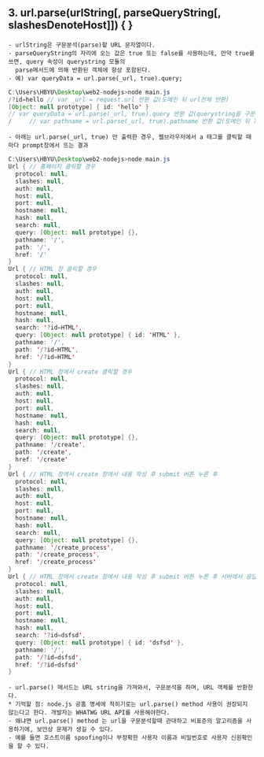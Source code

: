 ## 3. url.parse(urlString[, parseQueryString[, slashesDenoteHost]]) { }  
    - urlString은 구문분석(parse)할 URL 문자열이다.
    - parseQueryString의 자리에 오는 값은 true 또는 false를 사용하는데, 만약 true를 쓰면, query 속성이 querystring 모듈의 
      parse메서드에 의해 반환된 객체에 항상 포함된다. 
    - 예) var queryData = url.parse(_url, true).query;
~~~Java Script
C:\Users\HBYU\Desktop\web2-nodejs>node main.js
/?id=hello // var _url = request.url 반환 값(도메인 뒤 url전체 반환)
[Object: null prototype] { id: 'hello' } 
// var queryData = url.parse(_url, true).query 반환 값(querystring을 구문분석하여 객체로 반환)
/     // var pathname = url.parse(_url, true).pathname 반환 값(도메인 뒤 ? 이전  / 만 반환)
~~~
    - 아래는 url.parse(_url, true) 만 출력한 경우, 웹브라우저에서 a 태그를 클릭할 때마다 prompt창에서 뜨는 결과
~~~Java Script
C:\Users\HBYU\Desktop\web2-nodejs>node main.js
Url { // 홈페이지 클릭할 경우
  protocol: null,
  slashes: null,
  auth: null,
  host: null,
  port: null,
  hostname: null,
  hash: null,
  search: null,
  query: [Object: null prototype] {},
  pathname: '/',
  path: '/',
  href: '/'
}
Url { // HTML 창 클릭할 경우
  protocol: null,
  slashes: null,
  auth: null,
  host: null,
  port: null,
  hostname: null,
  hash: null,
  search: '?id=HTML',
  query: [Object: null prototype] { id: 'HTML' },
  pathname: '/',
  path: '/?id=HTML',
  href: '/?id=HTML'
}
Url { // HTML 창에서 create 클릭할 경우
  protocol: null,
  slashes: null,
  auth: null,
  host: null,
  port: null,
  hostname: null,
  hash: null,
  search: null,
  query: [Object: null prototype] {},
  pathname: '/create',
  path: '/create',
  href: '/create'
}
Url { // HTML 창에서 create 창에서 내용 작성 후 submit 버튼 누른 후
  protocol: null,
  slashes: null,
  auth: null,
  host: null,
  port: null,
  hostname: null,
  hash: null,
  search: null,
  query: [Object: null prototype] {},
  pathname: '/create_process',
  path: '/create_process',
  href: '/create_process'
}
Url { // HTML 창에서 create 창에서 내용 작성 후 submit 버튼 누른 후 서버에서 응답 받았을 때
  protocol: null,
  slashes: null,
  auth: null,
  host: null,
  port: null,
  hostname: null,
  hash: null,
  search: '?id=dsfsd',
  query: [Object: null prototype] { id: 'dsfsd' },
  pathname: '/',
  path: '/?id=dsfsd',
  href: '/?id=dsfsd'
}

~~~

    - url.parse() 메서드는 URL string을 가져와서, 구문분석을 하며, URL 객체를 반환한다.
    * 기억할 점: node.js 공홈 명세에 적히기로는 url.parse() method 사용이 권장되지 않는다고 한다. 개발자는 WHATWG URL API를 사용해야한다.
    - 왜냐면 url.parse() method 는 url을 구문분석할때 관대하고 비표준의 알고리즘을 사용하기에, 보안상 문제가 생길 수 있다. 
    - 예를 들면 호스트이름 spoofing이나 부정확한 사용자 이름과 비밀번호로 사용자 신원확인을 할 수 있다.

